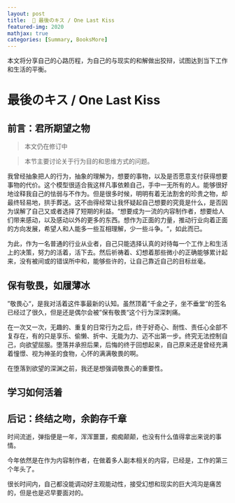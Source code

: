 ```yaml
---
layout: post
title:  💖 最後のキス / One Last Kiss
featured-img: 2020
mathjax: true
categories: [Summary, BooksMore]
---
```


本文将分享自己的心路历程，为自己的与现实的和解做出狡辩，试图达到当下工作和生活的平衡。

<!-- 无法阻止的，丧失的预感。与，不想忘记的事情。 -->

<!--more-->

# 最後のキス / One Last Kiss

## 前言：君所期望之物

> 本文仍在修订中

> 本节主要讨论关于行为目的和思维方式的问题。

我曾经抽象把人的行为，抽象的理解为，想要的事物，以及是否愿意支付获得想要事物的代价。这个模型很适合我这样凡事依赖自己，手中一无所有的人。能够很好地诠释我自己的怯弱与不作为。但是很多时候，明明有着无法割舍的珍贵之物，却最终轻易地，拱手葬送。这不由得经常让我怀疑起自己想要的究竟是什么，是否因为误解了自己又或者选择了短期的利益。“想要成为一流的内容制作者，想要给人们带来感动，以及感动以外的更多的东西。想作为正面的力量，推动行业向着正面的方向发展，希望人和人能多一些互相理解，少一些斗争。“，如此而已。

为此，作为一名普通的行业从业者，自己只能选择认真的对待每一个工作上和生活上的决策，努力的活着，活下去。然后祈祷着、幻想着那些微小的正确能够累计起来，没有被间或的错误所中和，能够些许的，让自己靠近自己的目标丝毫。

## 保有敬畏，如履薄冰

”敬畏心“，是我对活着这件事最新的认知。虽然顶着”千金之子，坐不垂堂“的签名已经过了很久，但是还是偶尔会被”保有敬畏“这个行为深深刺痛。

在一次又一次，无趣的、重复的日常行为之后，终于好奇心、耐性、责任心全部不复存在，有的只是享乐、偷懒、折中、无能为力、迈不出第一步。终究无法控制自己，向欲望屈服。堕落并承担后果，后悔的终于回想起来，自己原来还是曾经充满着憧憬、视为神圣的食物，心怀的满满敬畏的啊。

在堕落到欲望的深渊之前，我还是想强调敬畏心的重要性。


## 学习如何活着





## 后记：终结之吻，余韵存千章


时间流逝，弹指便是一年，浑浑噩噩，痴痴颠颠，也没有什么值得拿出来说的事情。

今年依然是在作为内容制作者，在做着多人副本相关的内容，已经是，工作的第三个年头了。


很长时间内，自己都没能调动好主观能动性，接受幻想和现实的巨大鸿沟是痛苦的，但是也是迟早要面对的。
